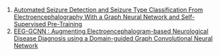 1. [Automated Seizure Detection and Seizure Type Classification From Electroencephalography With a Graph Neural Network and Self-Supervised Pre-Training](http://arxiv.org/abs/2104.08336)
2. [EEG-GCNN : Augmenting Electroencephalogram-based Neurological Disease Diagnosis using a Domain-guided Graph Convolutional Neural Network](http://proceedings.mlr.press/v136/wagh20a.html)
